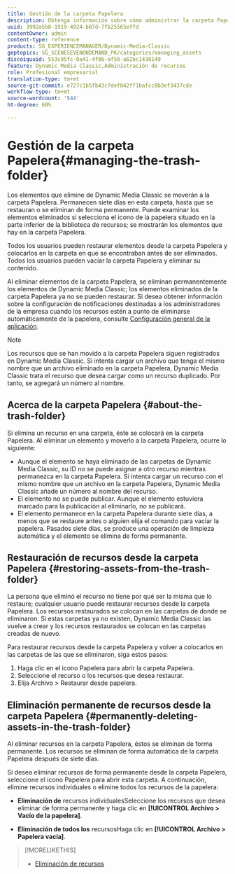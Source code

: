 ```yaml
---
title: Gestión de la carpeta Papelera
description: Obtenga información sobre cómo administrar la carpeta Papelera.
uuid: 3992a5b8-1919-4924-b07d-7fb25565effd
contentOwner: admin
content-type: reference
products: SG_EXPERIENCEMANAGER/Dynamic-Media-Classic
geptopics: SG_SCENESEVENONDEMAND_PK/categories/managing_assets
discoiquuid: 553c95fc-0a41-4f06-af50-a62bc1438149
feature: Dynamic Media Classic,Administración de recursos
role: Profesional empresarial
translation-type: tm+mt
source-git-commit: e727c1b5fb43c7def842ff1bafcc8b3ef3437cde
workflow-type: tm+mt
source-wordcount: '544'
ht-degree: 60%

---
```



# Gestión de la carpeta Papelera{#managing-the-trash-folder}

Los elementos que elimine de Dynamic Media Classic se moverán a la carpeta Papelera. Permanecen siete días en esta carpeta, hasta que se restauran o se eliminan de forma permanente. Puede examinar los elementos eliminados si selecciona el icono de la papelera  situado en la parte inferior de la biblioteca de recursos; se mostrarán los elementos que hay en la carpeta Papelera.

Todos los usuarios pueden restaurar elementos desde la carpeta Papelera y colocarlos en la carpeta en que se encontraban antes de ser eliminados. Todos los usuarios pueden vaciar la carpeta Papelera y eliminar su contenido.

Al eliminar elementos de la carpeta Papelera, se eliminan permanentemente los elementos de Dynamic Media Classic; los elementos eliminados de la carpeta Papelera ya no se pueden restaurar. Si desea obtener información sobre la configuración de notificaciones destinadas a los administradores de la empresa cuando los recursos estén a punto de eliminarse automáticamente de la papelera, consulte [Configuración general de la aplicación](application-setup.md#general_settings).

>[!NOTE]
>
>Los recursos que se han movido a la carpeta Papelera siguen registrados en Dynamic Media Classic. Si intenta cargar un archivo que tenga el mismo nombre que un archivo eliminado en la carpeta Papelera, Dynamic Media Classic trata el recurso que desea cargar como un recurso duplicado. Por tanto, se agregará un número al nombre.

## Acerca de la carpeta Papelera {#about-the-trash-folder}

Si elimina un recurso en una carpeta, éste se colocará en la carpeta Papelera. Al eliminar un elemento y moverlo a la carpeta Papelera, ocurre lo siguiente:

* Aunque el elemento se haya eliminado de las carpetas de Dynamic Media Classic, su ID no se puede asignar a otro recurso mientras permanezca en la carpeta Papelera. Si intenta cargar un recurso con el mismo nombre que un archivo en la carpeta Papelera, Dynamic Media Classic añade un número al nombre del recurso.
* El elemento no se puede publicar. Aunque el elemento estuviera marcado para la publicación al eliminarlo, no se publicará.
* El elemento permanece en la carpeta Papelera durante siete días, a menos que se restaure antes o alguien elija el comando para vaciar la papelera. Pasados siete días, se produce una operación de limpieza automática y el elemento se elimina de forma permanente.

## Restauración de recursos desde la carpeta Papelera  {#restoring-assets-from-the-trash-folder}

La persona que eliminó el recurso no tiene por qué ser la misma que lo restaure; cualquier usuario puede restaurar recursos desde la carpeta Papelera. Los recursos restaurados se colocan en las carpetas de donde se eliminaron. Si estas carpetas ya no existen, Dynamic Media Classic las vuelve a crear y los recursos restaurados se colocan en las carpetas creadas de nuevo.

Para restaurar recursos desde la carpeta Papelera y volver a colocarlos en las carpetas de las que se eliminaron, siga estos pasos:

1. Haga clic en el icono Papelera para abrir la carpeta Papelera.
1. Seleccione el recurso o los recursos que desea restaurar.
1. Elija Archivo > Restaurar desde papelera.

## Eliminación permanente de recursos desde la carpeta Papelera  {#permanently-deleting-assets-in-the-trash-folder}

Al eliminar recursos en la carpeta Papelera, éstos se eliminan de forma permanente. Los recursos se eliminan de forma automática de la carpeta Papelera después de siete días.

Si desea eliminar recursos de forma permanente desde la carpeta Papelera, seleccione el icono Papelera  para abrir esta carpeta. A continuación, elimine recursos individuales o elimine todos los recursos de la papelera:

* **Eliminación de** recursos individualesSeleccione los recursos que desea eliminar de forma permanente y haga clic en  **[!UICONTROL Archivo > Vacío de la papelera]**.

* **Eliminación de todos los** recursosHaga clic en  **[!UICONTROL Archivo > Papelera vacía]**.

>[!MORELIKETHIS]
>
>* [Eliminación de recursos](moving-renaming-deleting-assets.md#delete_assets)

